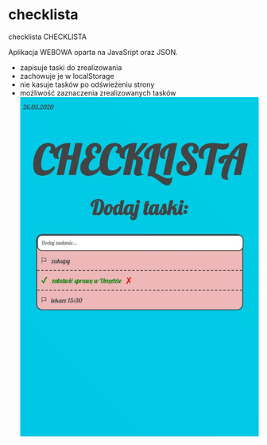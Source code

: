 # checklista
checklista
CHECKLISTA

Aplikacja WEBOWA oparta na JavaSript oraz JSON. 
- zapisuje taski do zrealizowania 
- zachowuje je w localStorage 
- nie kasuje tasków po odświeżeniu strony
- możliwość zaznaczenia zrealizowanych tasków 
![Image description](https://raw.githubusercontent.com/wojtek92gr/checklista/master/check1.jpg)

